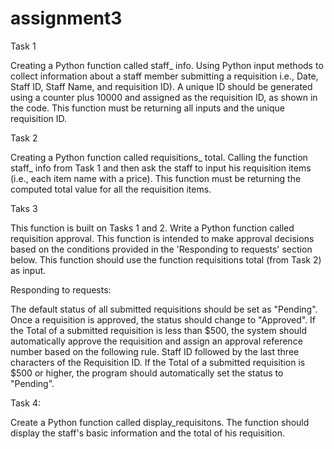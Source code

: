 # assignment3

Task 1

Creating a Python function called staff_ info. Using Python input methods to collect information about a staff member submitting a requisition i.e., Date, Staff ID, Staff Name, and requisition ID). A unique ID should be generated using a counter plus 10000 and assigned as the requisition ID, as shown in the code. This function must be returning all inputs and the unique requisition ID. 

Task 2

Creating a Python function called requisitions_ total. Calling the function staff_ info from Task 1 and then ask the staff to input his requisition items (i.e., each item name with a price). This function must be returning the computed total value for all the requisition items. 

Taks 3

This function is built on Tasks 1 and 2. Write a Python function called requisition approval. This function is intended to make approval decisions based on the conditions provided in the 'Responding to requests' section below. 
This function should use the function requisitions total (from Task 2) as input. 

Responding to requests: 

The default status of all submitted requisitions should be set as "Pending". Once a requisition is approved, the status should change to "Approved". If the Total of a submitted requisition is less than $500, the system should automatically approve the requisition and assign an approval reference number based on the following rule. Staff ID followed by the last three characters of the Requisition ID. If the Total of a submitted requisition is $500 or higher, the program should automatically set the status to "Pending". 


Task 4: 

Create a Python function called display_requisitons. The function should display the staff's basic information and the total of his requisition.
